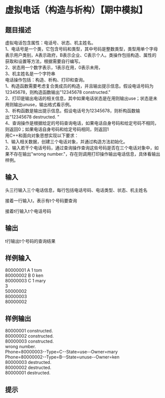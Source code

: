  # 虚拟电话（构造与析构）【期中模拟】  
  
 ## 题目描述  
 虚拟电话包含属性：电话号、状态、机主姓名。  
 1、电话号是一个类，它包含号码和类型，其中号码是整数类型，类型用单个字母表示用户类别，A表示政府，B表示企业、C表示个人。类操作包括构造、属性的获取和设置等方法，根据需要自行编写。  
 2、状态用一个数字表示，1表示在用，0表示未用，  
 3、机主姓名是一个字符串  
 电话操作包括：构造、析构、打印和查询。  
 1、构造函数需要考虑复合类成员的构造，并且输出提示信息。假设电话号码为12345678，则构造函数输出"12345678 constructed."  
 2、打印是输出电话的相关信息，其中如果电话状态是在用则输出use；状态是未用则输出unuse，输出格式看示例。  
 3、析构函数是输出提示信息。假设电话号为12345678，则析构函数输出"12345678 destructed. "  
 4、查询操作是根据给定的号码查询电话，如果电话自身号码和给定号码不相同，则返回0；如果电话自身号码和给定号码相同，则返回1  
 用C++和面向对象思想实现以下要求：  
 1、输入相关数据，创建三个电话对象，并通过构造方法初始化。  
 2、输入若干个电话号码，通过查询操作查询这些号码是否在三个电话对象中，如果不存在输出"wrong number."，存在则调用打印操作输出电话信息，具体看输出样例。  
 ## 输入  
 头三行输入三个电话信息，每行包括电话号码、电话类型、状态、机主姓名  
   
 接着一行输入t，表示有t个号码要查询  
   
 接着t行输入t个电话号码  
   
 ## 输出  
 t行输出t个号码的查询结果  
   
 ## 样例输入  
 80000001 A 1 tom  
 80000002 B 0 ken  
 80000003 C 1 mary  
 3  
 50000002  
 80000003  
 80000002  
 ## 样例输出  
 80000001 constructed.  
 80000002 constructed.  
 80000003 constructed.  
 wrong number.  
 Phone=80000003--Type=C--State=use--Owner=mary  
 Phone=80000002--Type=B--State=unuse--Owner=ken  
 80000003 destructed.  
 80000002 destructed.  
 80000001 destructed.  
 ## 提示  
   
  
